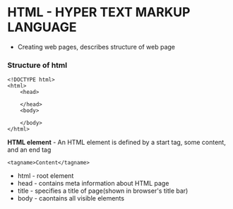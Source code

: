 # HTML - HYPER TEXT MARKUP LANGUAGE
* Creating web pages, describes structure of web page

### Structure of html
```
<!DOCTYPE html>
<html>
    <head>
    
    </head>
    <body>

    </body>
</html>
```

**HTML element** - An HTML element is defined by a start tag, some content, and an end tag
```
<tagname>Content</tagname>
```

* html - root element 
* head - contains meta information about HTML page
* title - specifies a title of page(shown in browser's title bar)
* body - caontains all visible elements
